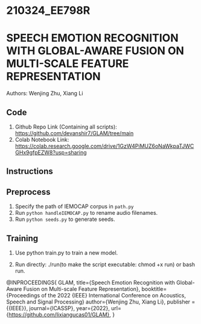 # 210324_EE798R
# SPEECH EMOTION RECOGNITION WITH GLOBAL-AWARE FUSION ON MULTI-SCALE FEATURE REPRESENTATION
Authors: Wenjing Zhu, Xiang Li


## Code
1. Github Repo Link (Containing all scripts): https://github.com/devanshir7/GLAM/tree/main
2. Colab Notebook Link: https://colab.research.google.com/drive/1GzW4PiMUZ6oNaWkpaTJWCGHx9gfpEZW8?usp=sharing 


## Instructions

## Preprocess

 1. Specify the path of IEMOCAP corpus in `path.py`
 2. Run `python handleIEMOCAP.py` to rename audio filenames.
 3. Run `python seeds.py` to generate seeds.

## Training

 1. Use python train.py to train a new model.

 2. Run directly: ./run(to make the script executable: chmod +x run) or bash run.

@INPROCEEDINGS{
GLAM,
title={Speech Emotion Recognition with Global-Aware Fusion on Multi-scale Feature Representation},
booktitle={Proceedings of the 2022 {IEEE} International Conference on Acoustics, Speech and Signal Processing}
author={Wenjing Zhu, Xiang Li},
publisher = {{IEEE}},
journal={ICASSP},
year={2022},
url={https://github.com/lixiangucas01/GLAM},
}
